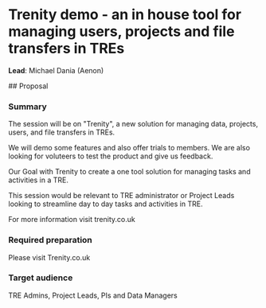 # Trenity demo - an in house tool for managing users, projects and file transfers in TREs

**Lead**: Michael Dania (Aenon)

## Proposal

### Summary

The session will be on "Trenity", a new solution for managing data, projects, users, and file transfers in TREs. 

We will demo some features and also offer trials to members. 
We are also looking for voluteers to test the product and give us feedback.
 
Our Goal with Trenity to create a one tool solution for managing tasks and activities in a TRE.
 
This session would be relevant to TRE administrator or Project Leads looking to streamline day to day tasks and activities in TRE. 

For more information visit trenity.co.uk

### Required preparation
Please visit Trenity.co.uk

### Target audience
TRE Admins, Project Leads, PIs and Data Managers